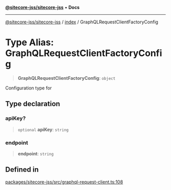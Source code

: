 [**@sitecore-jss/sitecore-jss**](../../README.md) • **Docs**

***

[@sitecore-jss/sitecore-jss](../../README.md) / [index](../README.md) / GraphQLRequestClientFactoryConfig

# Type Alias: GraphQLRequestClientFactoryConfig

> **GraphQLRequestClientFactoryConfig**: `object`

Configuration type for

## Type declaration

### apiKey?

> `optional` **apiKey**: `string`

### endpoint

> **endpoint**: `string`

## Defined in

[packages/sitecore-jss/src/graphql-request-client.ts:108](https://github.com/Sitecore/jss/blob/fb8998247eef17ee53f447fd1710b29e1df03c4e/packages/sitecore-jss/src/graphql-request-client.ts#L108)
